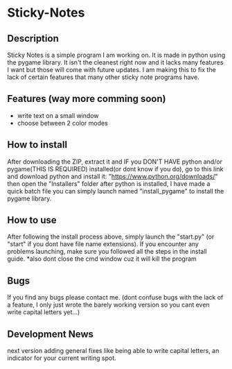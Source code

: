 # Sticky-Notes

## Description
Sticky Notes is a simple program I am working on. It is made in python using the pygame library. It isn't the cleanest right now and it lacks many features I want but those will come with future updates. I am making this to fix the lack of certain features that many other sticky note programs have.

## Features (way more comming soon)
- write text on a small window
- choose between 2 color modes

## How to install
After downloading the ZIP, extract it and IF you DON'T HAVE python and/or pygame(THIS IS REQUIRED) installed(or dont know if you do), go to this link and download python and install it: "https://www.python.org/downloads/" then open the "Installers" folder after python is installed, I have made a quick batch file you can simply launch named "install_pygame" to install the pygame library.

## How to use
After following the install process above, simply launch the "start.py" (or "start" if you dont have file name extensions). If you encounter any problems launching, make sure you followed all the steps in the install guide. *also dont close the cmd window cuz it will kill the program

## Bugs
If you find any bugs please contact me. (dont confuse bugs with the lack of a feature, I only just wrote the barely working version so you cant even write capital letters yet...)

## Development News
next version adding general fixes like being able to write capital letters, an indicator for your current writing spot.
